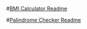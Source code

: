 #[BMI Calculator Readme](https://github.com/Xoulomon/Blockheader-JS-Dev-Test/blob/main/section_A_bmi/readme.md)

#[Palindrome Checker Readme](https://github.com/Xoulomon/Blockheader-JS-Dev-Test/blob/main/section_b_palindrome/readme.md)

